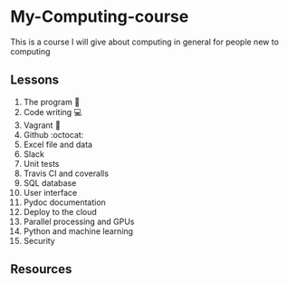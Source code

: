 # My-Computing-course
This is a course I will give about computing in general for people new to computing

## Lessons
1. The program :floppy_disk:
2. Code writing :computer:
3. Vagrant :crystal_ball:
4. Github :octocat:
5. Excel file and data
6. Slack
7. Unit tests
8. Travis CI and coveralls
9. SQL database
10. User interface
11. Pydoc documentation
12. Deploy to the cloud
13. Parallel processing and GPUs
14. Python and machine learning
15. Security

## Resources

